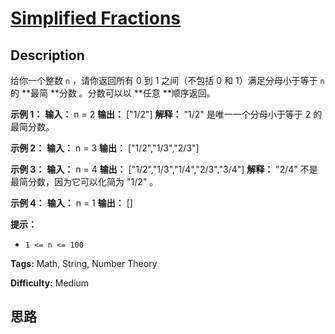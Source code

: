 # [Simplified Fractions][title]

## Description

给你一个整数 `n` ，请你返回所有 0 到 1 之间（不包括 0 和 1）满足分母小于等于  `n` 的 **最简  **分数 。分数可以以 **任意
**顺序返回。



**示例 1：**
            **输入：** n = 2    **输出：** ["1/2"]    **解释：** "1/2" 是唯一一个分母小于等于 2 的最简分数。

**示例 2：**
            **输入：** n = 3    **输出：** ["1/2","1/3","2/3"]    

**示例 3：**
            **输入：** n = 4    **输出：** ["1/2","1/3","1/4","2/3","3/4"]    **解释：** "2/4" 不是最简分数，因为它可以化简为 "1/2" 。

**示例 4：**
            **输入：** n = 1    **输出：** []    



**提示：**

  * `1 <= n <= 100`


**Tags:** Math, String, Number Theory

**Difficulty:** Medium

## 思路

[title]: https://leetcode-cn.com/problems/simplified-fractions
